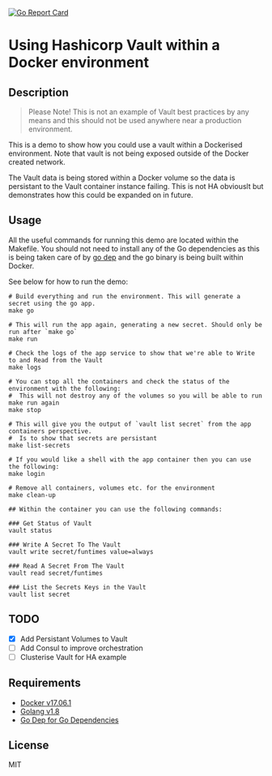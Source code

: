 [![Go Report Card](https://goreportcard.com/badge/github.com/DavyJ0nes/DockerVaultDemo)](https://goreportcard.com/report/github.com/DavyJ0nes/DockerVaultDemo)
# Using Hashicorp Vault within a Docker environment

## Description
> Please Note!
> This is not an example of Vault best practices by any means and this should not be used anywhere near a production environment.

This is a demo to show how you could use a vault within a Dockerised environment. Note that vault is not being exposed outside of the Docker created network.

The Vault data is being stored within a Docker volume so the data is persistant to the Vault container instance failing. This is not HA obviouslt but demonstrates how this could be expanded on in future.

## Usage
All the useful commands for running this demo are located within the Makefile. You should not need to install any of the Go dependencies as this is being taken care of by [go dep](https://github.com/golang/dep) and the go binary is being built within Docker.

See below for how to run the demo:

```shell
# Build everything and run the environment. This will generate a secret using the go app.
make go

# This will run the app again, generating a new secret. Should only be run after `make go`
make run

# Check the logs of the app service to show that we're able to Write to and Read from the Vault
make logs

# You can stop all the containers and check the status of the environment with the following:
#  This will not destroy any of the volumes so you will be able to run make run again
make stop

# This will give you the output of `vault list secret` from the app containers perspective.
#  Is to show that secrets are persistant
make list-secrets

# If you would like a shell with the app container then you can use the following:
make login

# Remove all containers, volumes etc. for the environment
make clean-up

## Within the container you can use the following commands:

### Get Status of Vault
vault status

### Write A Secret To The Vault
vault write secret/funtimes value=always

### Read A Secret From The Vault
vault read secret/funtimes

### List the Secrets Keys in the Vault
vault list secret
```

## TODO
- [x] Add Persistant Volumes to Vault
- [ ] Add Consul to improve orchestration
- [ ] Clusterise Vault for HA example

## Requirements
- [Docker v17.06.1](https://docs.docker.com/engine/installation/)
- [Golang v1.8](https://golang.org/doc/install)
- [Go Dep for Go Dependencies](https://github.com/golang/dep)

## License
MIT
